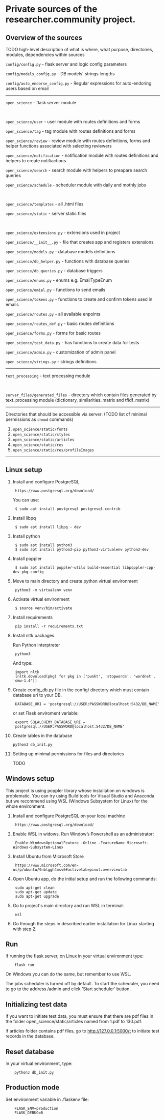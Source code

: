 # Private sources of the researcher.community project.

Overview of the sources
-----------------------

TODO high-level description of what is where, what purpose, directories, modules, dependencies within sources

`config/config.py` - flask server and logic config parameters

`config/models_config.py` - DB models' strings lengths

`config/auto_endorse_config.py` - Regular expressions for auto-endoring users based on email

------------------

`open_science` - flask server module

 <br />

`open_science/user` - user module with routes definitions and forms

`open_science/tag` - tag module with routes definitions and forms

`open_science/review` - review module with routes definitions, forms and helper functions associated with selecting reviewers

`open_science/notification` - notification module with routes definitions and helpers to create notifiactions

`open_science/search` - search module with helpers to preapare search queries 

`open_science/schedule` - scheduler module with daily and mothly jobs

 <br />

`open_science/templates` - all .html files

`open_science/static` - server static files

 <br />

`open_science/extensions.py` - extensions used in project

`open_science/__init__.py` - file that creates app and registers extensions

`open_science/models.py` - database models definitions

`open_science/db_helper.py` - functions with database queries

`open_science/db_queries.py` - database triggers

`open_science/enums.py` - enums e.g. EmailTypeEnum

`open_science/emial.py` - functions to send emails

`open_science/tokens.py` - functions to create and confirm tokens used in emails

`open_science/routes.py` - all available enpoints

`open_science/routes_def.py` - basic routes definitions

`open_science/forms.py` - forms for basic routes

`open_science/test_data.py` - has functions to create data for tests

`open_science/admin.py` - customization of admin panel

`open_science/strings.py` - strings definitions

------------------

`text_processing` - text processing module

 <br />
 
`server_files/generated_files` - directory which contain files generated by text_processing module (dictionary, similarities_matrix and tfidf_matrix)

------------------

Directories that should be accessible via server: (TODO list of minimal permissions as `chmod` commands)

   1. `open_science/static/fonts`
   2. `open_science/static/styles`
   3. `open_science/static/articles`
   4. `open_science/static/res`
   5. `open_science/static/res/profileImages`

------------------

Linux setup
-----------

1. Install and configure PostgreSQL

        https://www.postgresql.org/download/
    
    You can use:

        $ sudo apt install postgresql postgresql-contrib

2. Install libpq

        $ sudo apt install libpq - dev
    
3. Install python

        $ sudo apt install python3
        $ sudo apt install python3-pip python3-virtualenv python3-dev
    
4. Install poppler 
  
        $ sudo apt install poppler-utils build-essential libpoppler-cpp-dev pkg-config
      
5. Move to main directory and create python virtual environment

        python3 -m virtualenv venv
  
6. Activate virtual environment

        $ source venv/bin/activate
  
7. Install requirements
  
        pip install -r requirements.txt
  
8. Install nltk packages
  
    Run Python interptreter 
     
        python3
     
    And type:
   
        import nltk
        [nltk.download(pkg) for pkg in ['punkt', 'stopwords', 'wordnet', 'omw-1.4']]
     
9. Create config_db.py file in the config/ directory which must contain database uri to your DB.

        DATABASE_URI = 'postgresql://USER:PASSWORD@localhost:5432/DB_NAME'
 
    or set Flask enviroment variable: 
     
        export SQLALCHEMY_DATABASE_URI = 'postgresql://USER:PASSWORD@localhost:5432/DB_NAME'
      
10. Create tables in the database

        python3 db_init.py

11. Setting up minimal permissions for files and directories
  
    TODO



Windows setup
-------------

This project is using poppler library whose installation on windows is problematic. You can try using Build tools for Visual Studio and Anaconda but we recommend using WSL (Windows Subsystem for Linux) for the whole environment.
      
1. Install and configure PostgreSQL on your local machine
  
        https://www.postgresql.org/download/
  
2. Enable WSL in widows. Run Window’s Powershell as an administrator:
     
        Enable-WindowsOptionalFeature -Online -FeatureName Microsoft-Windows-Subsystem-Linux
    
3. Install Ubuntu from Microsoft Store
  
        https://www.microsoft.com/en-us/p/ubuntu/9nblggh4msv6#activetab=pivot:overviewtab

4. Open Ubuntu app, do the initial setup and run the following commands:
      
        sudo apt-get clean
        sudo apt-get update
        sudo apt-get upgrade
    
5. Go to project's main directory and run WSL in terminal:

        wsl

6. Go through the steps in described earlier installation for Linux starting with step 2.
 

  
Run
---

If running the flask server, on Linux in your virtual environment type:

        flask run
 
On Windows you can do the same, but remember to use WSL.

The jobs scheduler is turned off by default.
To start the scheduler, you need to go to the address /admin and click 'Start scheduler' button.


Initializing test data
----------------------

If you want to initiate test data, you must ensure that there are pdf files in the folder open_science/static/articles named from 1.pdf to 130.pdf.

If articles folder contains pdf files, go to http://127.0.0.1:5000/t to initiate test records in the database.


Reset database
--------------
In your virtual environment, type:

        python3 db_init.py


Production mode
---------------

Set environment variable in .flaskenv file:

        FLASK_ENV=production
        FLASK_DEBUG=0

